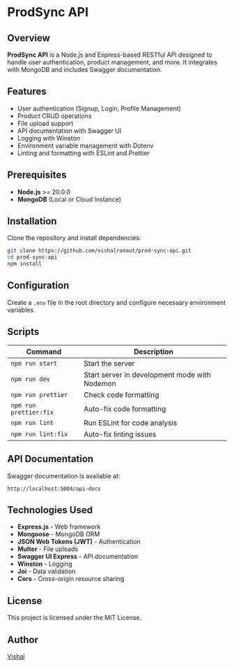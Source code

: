 # ProdSync API

## Overview
**ProdSync API** is a Node.js and Express-based RESTful API designed to handle user authentication, product management, and more. It integrates with MongoDB and includes Swagger documentation.

## Features
- User authentication (Signup, Login, Profile Management)
- Product CRUD operations
- File upload support
- API documentation with Swagger UI
- Logging with Winston
- Environment variable management with Dotenv
- Linting and formatting with ESLint and Prettier

## Prerequisites
- **Node.js** >= 20.0.0
- **MongoDB** (Local or Cloud Instance)

## Installation
Clone the repository and install dependencies:
```sh
git clone https://github.com/vishalranaut/prod-sync-api.git
cd prod-sync-api
npm install
```

## Configuration
Create a `.env` file in the root directory and configure necessary environment variables.

## Scripts
| Command           | Description |
|------------------|-------------|
| `npm run start`  | Start the server |
| `npm run dev`    | Start server in development mode with Nodemon |
| `npm run prettier` | Check code formatting |
| `npm run prettier:fix` | Auto-fix code formatting |
| `npm run lint` | Run ESLint for code analysis |
| `npm run lint:fix` | Auto-fix linting issues |

## API Documentation
Swagger documentation is available at:
```
http://localhost:5004/api-docs
```

## Technologies Used
- **Express.js** - Web framework
- **Mongoose** - MongoDB ORM
- **JSON Web Tokens (JWT)** - Authentication
- **Multer** - File uploads
- **Swagger UI Express** - API documentation
- **Winston** - Logging
- **Joi** - Data validation
- **Cors** - Cross-origin resource sharing

## License
This project is licensed under the MIT License.

## Author
[Vishal](mailto:your-email@example.com)

